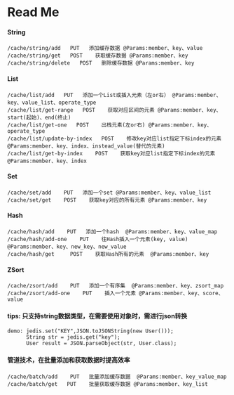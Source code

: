 # Read Me
#### String
    /cache/string/add   PUT   添加缓存数据 @Params:member、key、value
    /cache/string/get   POST    获取缓存数据 @Params:member、key
    /cache/string/delete   POST   删除缓存数据 @Params:member、key

#### List
    /cache/list/add   PUT   添加一个List或插入元素（左or右） @Params:member、key、value_list、operate_type
    /cache/list/get-range   POST    获取对应区间的元素 @Params:member、key、start(起始)、end(终止)
    /cache/list/get-one   POST    出栈元素(左or右) @Params:member、key、operate_type
    /cache/list/update-by-index   POST    修改key对应list指定下标index的元素 @Params:member、key、index、instead_value(替代的元素)
    /cache/list/get-by-index    POST    获取key对应list指定下标index的元素 @Params:member、key、index
    
#### Set
    /cache/set/add    PUT   添加一个set @Params:member、key、value_list
    /cache/set/get    POST    获取key对应的所有元素 @Params:member、key
    
#### Hash
    /cache/hash/add    PUT   添加一个hash  @Params:member、key、value_map
    /cache/hash/add-one    PUT    往Hash插入一个元素(key, value) @Params:member、key、new_key、new_value 
    /cache/hash/get     POST    获取Hash所有的元素  @Params:member、key
    
#### ZSort
    /cache/zsort/add    PUT   添加一个有序集  @Params:member、key、zsort_map
    /cache/zsort/add-one    PUT    插入一个元素 @Params:member、key、score、value
    
#### tips: 只支持string数据类型，在需要使用对象时，需进行json转换
    demo: jedis.set("KEY",JSON.toJSONString(new User()));
          String str = jedis.get("key");
          User result = JSON.parseObject(str, User.class);
         
#### 管道技术，在批量添加和获取数据时提高效率
    /cache/batch/add    PUT   批量添加缓存数据  @Params:member、key_value_map
    /cache/batch/get   PUT    批量获取缓存数据 @Params:member、key_list
          
